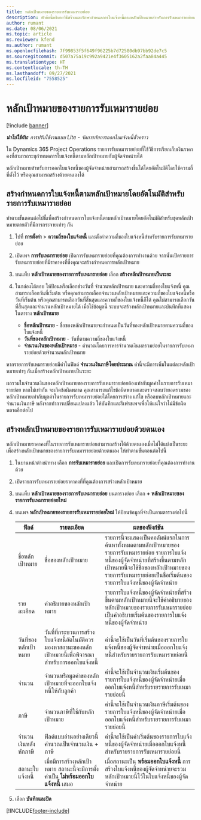 ```yaml
---
title: หลักเป้าหมายของรายการรับเหมารายย่อย
description: หัวข้อนี้อธิบายวิธีสร้างและรักษากำหนดการใบแจ้งหนี้ตามหลักเป้าหมายสำหรับการรับเหมารายย่อยกับผู้จัดจำหน่าย
author: rumant
ms.date: 08/06/2021
ms.topic: article
ms.reviewer: kfend
ms.author: rumant
ms.openlocfilehash: 7f99853f5f649f96225b7d72580db97bb92de7c5
ms.sourcegitcommit: d507a75a19c992a9421e4f3605162a2faa84a445
ms.translationtype: HT
ms.contentlocale: th-TH
ms.lasthandoff: 09/27/2021
ms.locfileid: "7558525"
---
```

# <a name="subcontract-line-milestones"></a>หลักเป้าหมายของรายการรับเหมารายย่อย

[!include [banner](../../includes/dataverse-preview.md)]

_**นำไปใช้กับ:** การปรับใช้งานแบบ Lite - จัดการกับการออกใบแจ้งหนี้ชั่วคราว_

ใน Dynamics 365 Project Operations รายการรับเหมารายย่อยที่ใช้วิธีการเรียกเก็บเงินราคาคงที่สามารถระบุกำหนดการใบแจ้งหนี้ตามหลักเป้าหมายกับผู้จัดจำหน่ายได้

หลักเป้าหมายสำหรับการออกใบแจ้งหนี้ของผู้จัดจำหน่ายสามารถสร้างขึ้นได้โดยอัตโนมัติโดยใช้ความถี่ที่ตั้งไว้ หรือคุณสามารถสร้างด้วยตนเองได้

## <a name="automatically-create-a-milestone-based-invoice-schedule-for-a-subcontract-line"></a>สร้างกำหนดการใบแจ้งหนี้ตามหลักเป้าหมายโดยอัตโนมัติสำหรับรายการรับเหมารายย่อย

ทำตามขั้นตอนต่อไปนี้เพื่อสร้างกำหนดการใบแจ้งหนี้ตามหลักเป้าหมายโดยอัตโนมัติสำหรับชุดหลักเป้าหมายตายตัวที่มีการกระจายเท่าๆ กัน

1. ไปที่ **การตั้งค่า** > **ความถี่ของใบแจ้งหนี้** และตั้งค่าความถี่ของใบแจ้งหนี้สำหรับรายการรับเหมารายย่อย
2. เปิดเพจ **การรับเหมารายย่อย** เปิดการรับเหมารายย่อยที่คุณต้องการทำงานด้วย จากนั้นเปิดรายการรับเหมารายย่อยที่มีราคาคงที่ซึ่งคุณจะสร้างกำหนดการหลักเป้าหมาย
3. บนแท็บ **หลักเป้าหมายของรายการรับเหมารายย่อย** เลือก **สร้างหลักเป้าหมายเป็นระยะ**
4. ในกล่องโต้ตอบ ให้ป้อนหรือเลือกช่วงวันที่ จำนวนหลักเป้าหมาย และความถี่ของใบแจ้งหนี้ คุณสามารถเลือกวันที่เริ่มต้น หรือคุณสามารถเลือกจำนวนหลักเป้าหมายและความถี่ของใบแจ้งหนี้หรือวันที่เริ่มต้น หรือคุณสามารถเลือกวันที่สิ้นสุดและความถี่ของใบแจ้งหนี้ก็ได้ คุณไม่สามารถเลือกวันที่สิ้นสุดและจำนวนหลักเป้าหมายได้
เมื่อใช้ข้อมูลนี้ ระบบจะสร้างหลักเป้าหมายและบันทึกที่แสดงในตาราง **หลักเป้าหมาย**

   - **ชื่อหลักเป้าหมาย** - ชื่อของหลักเป้าหมายจะกำหนดเป็นวันที่ของหลักเป้าหมายตามความถี่ของใบแจ้งหนี้
   - **วันที่ของหลักเป้าหมาย** - วันที่ตามความถี่ของใบแจ้งหนี้
   - **จำนวนเงินของหลักเป้าหมาย** - คำนวณโดยการหารจำนวนเงินผลรวมย่อยในรายการรับเหมารายย่อยด้วยจำนวนหลักเป้าหมาย

หากรายการรับเหมารายย่อยมีค่าในฟิลด์ **จำนวนเงินภาษีโดยประมาณ** ค่านี้จะมีการเพิ่มในแต่ละหลักเป้าหมายเท่าๆ กันเมื่อสร้างหลักเป้าหมายเป็นระยะ

ผลรวมในจำนวนเงินของหลักเป้าหมายของรายการรับเหมารายย่อยต้องเท่ากับมูลค่าในรายการรับเหมารายย่อย หากไม่เท่ากัน จะเกิดข้อผิดพลาด คุณสามารถแก้ไขข้อผิดพลาดและตรวจสอบว่ายอดรวมของหลักเป้าหมายเท่ากับมูลค่าในรายการรับเหมารายย่อยได้โดยการสร้าง แก้ไข หรือลบหลักเป้าหมายและจำนวนเงินภาษี หลังจากทำการเปลี่ยนแปลงแล้ว ให้บันทึกและรีเฟรชเพจเพื่อให้แน่ใจว่าไม่มีข้อผิดพลาดอีกต่อไป

## <a name="manually-create-subcontract-line-milestones"></a>สร้างหลักเป้าหมายของรายการรับเหมารายย่อยด้วยตนเอง

หลักเป้าหมายราคาคงที่ในรายการรับเหมารายย่อยสามารถสร้างได้ด้วยตนเองเมื่อไม่ได้แบ่งเป็นระยะ เพื่อสร้างหลักเป้าหมายของรายการรับเหมารายย่อยด้วยตนเอง ให้ทำตามขั้นตอนต่อไปนี้

1. ในบานหน้าต่างนำทาง เลือก **การรับเหมารายย่อย** และเปิดการรับเหมารายย่อยที่คุณต้องการทำงานด้วย
2. เปิดรายการรับเหมารายย่อยราคาคงที่ที่คุณต้องการสร้างหลักเป้าหมาย
3. บนแท็บ **หลักเป้าหมายของรายการรับเหมารายย่อย** บนตารางย่อย เลือก **+ หลักเป้าหมายของรายการรับเหมารายย่อยใหม่**
4. บนเพจ **หลักเป้าหมายของรายการรับเหมารายย่อยใหม่** ให้ป้อนข้อมูลที่จำเป็นตามตารางต่อไปนี้

    | ฟิลด์ | รายละเอียด |ผลของฟังก์ชัน|
    | --- | --- |----------------------|
    | ชื่อหลักเป้าหมาย | ชื่อของหลักเป้าหมาย |รายการนี้จะแสดงเป็นคอลัมน์แรกในการค้นหาทั้งหมดตามหลักเป้าหมายของรายการรับเหมารายย่อย รายการใบแจ้งหนี้ของผู้จัดจำหน่ายที่สร้างขึ้นตามหลักเป้าหมายนี้จะใช้ชื่อของหลักเป้าหมายของรายการรับเหมารายย่อยเป็นชื่อเริ่มต้นของรายการใบแจ้งหนี้ของผู้จัดจำหน่าย|
    | รายละเอียด | คําอธิบายของหลักเป้าหมาย |รายการใบแจ้งหนี้ของผู้จัดจำหน่ายที่สร้างขึ้นตามหลักเป้าหมายนี้จะใช้คำอธิบายของหลักเป้าหมายของรายการรับเหมารายย่อยเป็นคำอธิบายเริ่มต้นของรายการใบแจ้งหนี้ของผู้จัดจำหน่าย|
    | วันที่ของหลักเป้าหมาย | วันที่ที่กระบวนการสร้างใบแจ้งหนี้อัตโนมัติควรมองหาสถานะของหลักเป้าหมายนี้เพื่อพิจารณาสำหรับการออกใบแจ้งหนี้| ค่านี้จะใช้เป็นวันที่เริ่มต้นของรายการใบแจ้งหนี้ของผู้จัดจำหน่ายเมื่อออกใบแจ้งหนี้สำหรับรายรายการรับเหมารายย่อยนี้ |
    | จำนวน | จำนวนหรือมูลค่าของหลักเป้าหมายที่จะออกใบแจ้งหนี้ให้กับลูกค้า |ค่านี้จะใช้เป็นจำนวนเงินเริ่มต้นของรายการใบแจ้งหนี้ของผู้จัดจำหน่ายเมื่อออกใบแจ้งหนี้สำหรับรายรายการรับเหมารายย่อยนี้ |
    | ภาษี | จำนวนภาษีที่ใช้กับหลักเป้าหมาย| ค่านี้จะใช้เป็นจำนวนเงินภาษีเริ่มต้นของรายการใบแจ้งหนี้ของผู้จัดจำหน่ายเมื่อออกใบแจ้งหนี้สำหรับรายรายการรับเหมารายย่อยนี้ |
    | จำนวนเงินหลังหักภาษี | ฟิลด์แบบอ่านอย่างเดียวนี้คำนวณเป็นจำนวนเงิน + ภาษี|ค่านี้จะใช้เป็นค่าเริ่มต้นของรายการใบแจ้งหนี้ของผู้จัดจำหน่ายเมื่อออกใบแจ้งหนี้สำหรับรายรายการรับเหมารายย่อยนี้ |
    | สถานะใบแจ้งหนี้ | เมื่อมีการสร้างหลักเป้าหมาย สถานะนี้จะมีการตั้งค่าเป็น **ไม่พร้อมออกใบแจ้งหนี้** เสมอ|  เมื่อสถานะเป็น **พร้อมออกใบแจ้งหนี้** การสร้างใบแจ้งหนี้ของผู้จัดจำหน่ายจะรวมหลักเป้าหมายนี้ไว้ในใบแจ้งหนี้ของผู้จัดจำหน่าย |

5. เลือก **บันทึกและปิด**


[!INCLUDE[footer-include](../../includes/footer-banner.md)]
